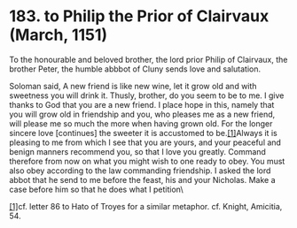 # 183. to Philip the Prior of Clairvaux (March, 1151)

To the honourable and beloved brother, the lord prior Philip of Clairvaux, the brother Peter, the humble abbbot of Cluny sends love and salutation.

Soloman said, A new friend is like new wine, let it grow old and with sweetness you will drink it. Thusly, brother, do you seem to be to me. I give thanks to God that you are a new friend. I place hope in this, namely that you will grow old in friendship and you, who pleases me as a new friend, will please me so much the more when having grown old. For the longer sincere love \[continues] the sweeter it is accustomed to be.[\[1\]](applewebdata://AECA5F8B-282A-45F0-965D-D9329729B55A#\_ftn1)Always it is pleasing to me from which I see that you are yours, and your peaceful and benign manners recommend you, so that I love you greatly. Command therefore from now on what you might wish to one ready to obey. You must also obey according to the law commanding friendship. I asked the lord abbot that he send to me before the feast, his and your Nicholas. Make a case before him so that he does what I petition\


[\[1\]](applewebdata://AECA5F8B-282A-45F0-965D-D9329729B55A#\_ftnref1)cf. letter 86 to Hato of Troyes for a similar metaphor. cf. Knight, Amicitia, 54.

